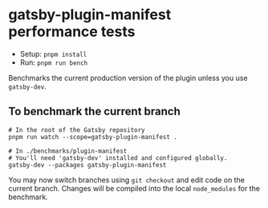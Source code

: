 # gatsby-plugin-manifest performance tests

- Setup: `pnpm install`
- Run: `pnpm run bench`

Benchmarks the current production version of the plugin unless you use `gatsby-dev`.

## To benchmark the current branch

```shell
# In the root of the Gatsby repository
pnpm run watch --scope=gatsby-plugin-manifest .
```

```shell
# In ./benchmarks/plugin-manifest
# You'll need 'gatsby-dev' installed and configured globally.
gatsby-dev --packages gatsby-plugin-manifest
```

You may now switch branches using `git checkout` and edit code on the current branch. Changes will be compiled into the local `node_modules` for the benchmark.
